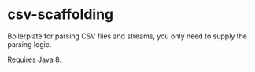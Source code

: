 # csv-scaffolding

Boilerplate for parsing CSV files and streams, you only need to supply the parsing logic.

Requires Java 8. 
